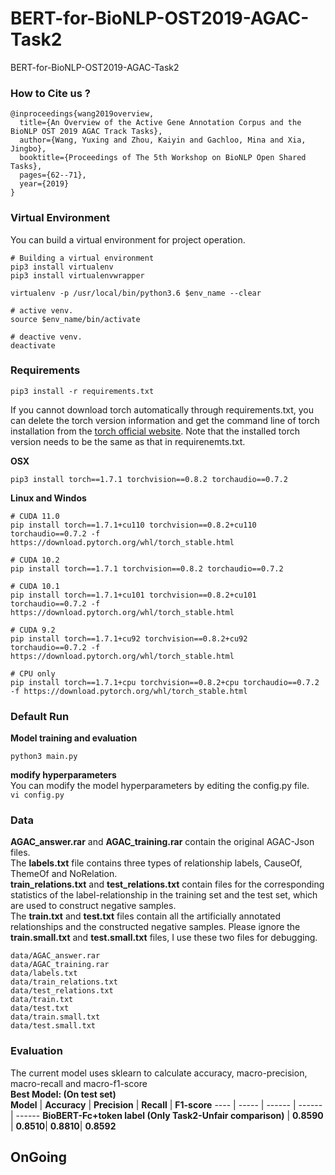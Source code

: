 # BERT-for-BioNLP-OST2019-AGAC-Task2
BERT-for-BioNLP-OST2019-AGAC-Task2

### How to Cite us ?  
```
@inproceedings{wang2019overview,
  title={An Overview of the Active Gene Annotation Corpus and the BioNLP OST 2019 AGAC Track Tasks},
  author={Wang, Yuxing and Zhou, Kaiyin and Gachloo, Mina and Xia, Jingbo},
  booktitle={Proceedings of The 5th Workshop on BioNLP Open Shared Tasks},
  pages={62--71},
  year={2019}
}
```
### Virtual Environment
You can build a virtual environment for project operation.  
```
# Building a virtual environment
pip3 install virtualenv
pip3 install virtualenvwrapper

virtualenv -p /usr/local/bin/python3.6 $env_name --clear  

# active venv.
source $env_name/bin/activate  

# deactive venv.
deactivate
```

### Requirements

```
pip3 install -r requirements.txt
```
If you cannot download torch automatically through requirements.txt, you can delete the torch version information and get the command line of torch installation from the [torch official website](https://pytorch.org/). Note that the installed torch version needs to be the same as that in requirenemts.txt.

**OSX**  
```
pip3 install torch==1.7.1 torchvision==0.8.2 torchaudio==0.7.2
```

**Linux and Windos**  
```
# CUDA 11.0
pip install torch==1.7.1+cu110 torchvision==0.8.2+cu110 torchaudio==0.7.2 -f https://download.pytorch.org/whl/torch_stable.html

# CUDA 10.2
pip install torch==1.7.1 torchvision==0.8.2 torchaudio==0.7.2

# CUDA 10.1
pip install torch==1.7.1+cu101 torchvision==0.8.2+cu101 torchaudio==0.7.2 -f https://download.pytorch.org/whl/torch_stable.html

# CUDA 9.2
pip install torch==1.7.1+cu92 torchvision==0.8.2+cu92 torchaudio==0.7.2 -f https://download.pytorch.org/whl/torch_stable.html

# CPU only
pip install torch==1.7.1+cpu torchvision==0.8.2+cpu torchaudio==0.7.2 -f https://download.pytorch.org/whl/torch_stable.html
```



### Default Run

**Model training and evaluation**
```
python3 main.py
```
**modify hyperparameters**  
You can modify the model hyperparameters by editing the config.py file.  
```vi config.py```



### Data
**AGAC_answer.rar** and **AGAC_training.rar** contain the original AGAC-Json files.  
The **labels.txt** file contains three types of relationship labels, CauseOf, ThemeOf and NoRelation.  
**train_relations.txt** and **test_relations.txt** contain files for the corresponding statistics of the label-relationship in the training set and the test set, which are used to construct negative samples.  
The **train.txt** and **test.txt** files contain all the artificially annotated relationships and the constructed negative samples.
Please ignore the **train.small.txt** and **test.small.txt** files, I use these two files for debugging.  
```
data/AGAC_answer.rar
data/AGAC_training.rar
data/labels.txt
data/train_relations.txt
data/test_relations.txt
data/train.txt
data/test.txt
data/train.small.txt
data/test.small.txt
```

### Evaluation
The current model uses sklearn to calculate accuracy, macro-precision, macro-recall and macro-f1-score  
**Best Model: (On test set)**   
 **Model** | **Accuracy**  | **Precision** | **Recall**    | **F1-score**
 ---- | ----- | ------  | ------    | ------ 
 **BioBERT-Fc+token label (Only Task2-Unfair comparison)**  | **0.8590** | **0.8510**| **0.8810**| **0.8592**

## OnGoing


